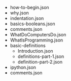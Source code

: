 - how-to-begin.json
- why.json
- indentation.json
- basics-booleans.json
- comments.json
- WhatDoComputersDo.json
- WhatIsProgramming.json
- basic-definitions
	- Introduction.json	
	- definitions-part-1.json
	- definition-part-2.json
- ipython.json
- comments.json

